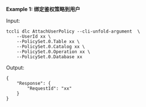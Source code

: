 **Example 1: 绑定鉴权策略到用户**



Input: 

```
tccli dlc AttachUserPolicy --cli-unfold-argument  \
    --UserId xx \
    --PolicySet.0.Table xx \
    --PolicySet.0.Catalog xx \
    --PolicySet.0.Operation xx \
    --PolicySet.0.Database xx
```

Output: 
```
{
    "Response": {
        "RequestId": "xx"
    }
}
```


